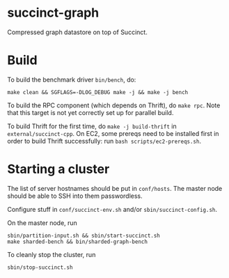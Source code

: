 # succinct-graph
Compressed graph datastore on top of Succinct.

# Build
To build the benchmark driver `bin/bench`, do:
```
make clean && SGFLAGS=-DLOG_DEBUG make -j && make -j bench
```

To build the RPC component (which depends on Thrift), do `make rpc`. Note that this target is not yet correctly set up for parallel build.

To build Thrift for the first time, do `make -j build-thrift` in `external/succinct-cpp`. On EC2, some prereqs need to be installed first in order to build Thrift successfully: run `bash scripts/ec2-prereqs.sh`.

# Starting a cluster
The list of server hostnames should be put in `conf/hosts`. The master node should be able to SSH into them passwordless.

Configure stuff in `conf/succinct-env.sh` and/or `sbin/succinct-config.sh`.

On the master node, run 
```
sbin/partition-input.sh && sbin/start-succinct.sh 
make sharded-bench && bin/sharded-graph-bench
```

To cleanly stop the cluster, run
```
sbin/stop-succinct.sh
```
